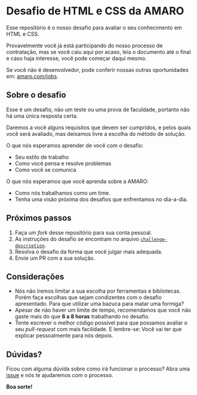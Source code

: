 # Desafio de HTML e CSS da AMARO

Esse repositório é o nosso desafio para avaliar o seu conhecimento em HTML e CSS.

Provavelmente você já está participando do nosso processo de contratação, mas se você caiu aqui por acaso, leia o documento até o final e caso haja interesse, você pode começar daqui mesmo.

Se você não é desenvolvedor, pode conferir nossas outras oportunidades em: [amaro.com/jobs](https://amaro.com/jobs).

## Sobre o desafio

Esse é um desafio, não um teste ou uma prova de faculdade, portanto não há uma única resposta certa.

Daremos a você alguns requisitos que devem ser cumpridos, e pelos quais você será avaliado, mas deixamos livre a escolha do método de solução.

O que nós esperamos aprender de você com o desafio:

- Seu estilo de trabalho
- Como você pensa e resolve problemas
- Como você se comunica

O que nós esperamos que você aprenda sobre a AMARO:

- Como nós trabalhamos como um time.
- Tenha uma visão próxima dos desafios que enfrentamos no dia-a-dia.

## Próximos passos

1. Faça um _fork_ desse repositório para sua conta pessoal.
2. As instruções do desafio se encontram no arquivo [`challenge-description`](/challenge-description.md).
3. Resolva o desafio da forma que você julgar mais adequada.
4. Envie um PR com a sua solução.

## Considerações

- Nós não iremos limitar a sua escolha por ferramentas e bibliotecas. Porém faça escolhas que sejam condizentes com o desafio apresentado. Para que utilizar uma bazuca para matar uma formiga?
- Apesar de não haver um limite de tempo, recomendamos que você não gaste mais do que **6 a 8 horas** trabalhando no desafio.
- Tente escrever o melhor código possível para que possamos avaliar o seu _pull-request_ com mais facilidade. E lembre-se: Você vai ter que explicar pessoalmente para nós depois.

## Dúvidas?

Ficou com alguma dúvida sobre como irá funcionar o processo? Abra uma [issue](https://github.com/amaroteam/html-css-challenge/issues) e nós te ajudaremos com o processo.

**Boa sorte!**
